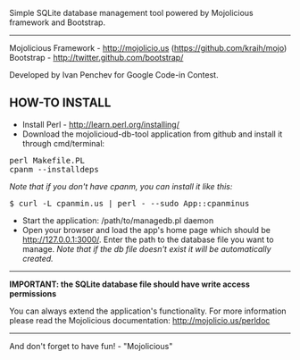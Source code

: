 Simple SQLite database management tool powered by Mojolicious framework and Bootstrap.

-----------------------

Mojolicious Framework - http://mojolicio.us (https://github.com/kraih/mojo)
Bootstrap - http://twitter.github.com/bootstrap/

Developed by Ivan Penchev for Google Code-in Contest.

HOW-TO INSTALL
--------------

* Install Perl - http://learn.perl.org/installing/
* Download the mojolicioud-db-tool application from github and install it through cmd/terminal:
<pre>
perl Makefile.PL
cpanm --installdeps
</pre>

*Note that if  you don't have cpanm, you can install it like this:*
<pre>$ curl -L cpanmin.us | perl - --sudo App::cpanminus</pre>

* Start the application:
/path/to/managedb.pl daemon
* Open your browser and load the app's home page which should be http://127.0.0.1:3000/.
Enter the path to the database file you want to manage. 
*Note that if the db file doesn't exist it will be automatically created.*

--------------------------

**IMPORTANT: the SQLite database file should have write access permissions**

You can always extend the application's functionality. 
For more information please read the Mojolicious documentation:
http://mojolicio.us/perldoc

--------------------------

And don't forget to have fun! - "Mojolicious"